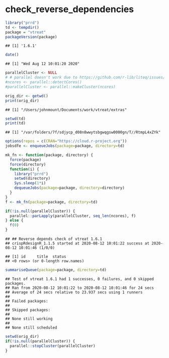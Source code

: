 check\_reverse\_dependencies
================

``` r
library("prrd")
td <- tempdir()
package = "vtreat"
packageVersion(package)
```

    ## [1] '1.6.1'

``` r
date()
```

    ## [1] "Wed Aug 12 10:01:20 2020"

``` r
parallelCluster <- NULL
# # parallel doesn't work due to https://github.com/r-lib/liteq/issues/22
#ncores <- parallel::detectCores()
#parallelCluster <- parallel::makeCluster(ncores)

orig_dir <- getwd()
print(orig_dir)
```

    ## [1] "/Users/johnmount/Documents/work/vtreat/extras"

``` r
setwd(td)
print(td)
```

    ## [1] "/var/folders/7f/sdjycp_d08n8wwytsbgwqgsw0000gn/T//RtmpL4xZYk"

``` r
options(repos = c(CRAN="https://cloud.r-project.org"))
jobsdfe <- enqueueJobs(package=package, directory=td)

mk_fn <- function(package, directory) {
  force(package)
  force(directory)
  function(i) {
    library("prrd")
    setwd(directory)
    Sys.sleep(1*i)
    dequeueJobs(package=package, directory=directory)
  }
}
f <- mk_fn(package=package, directory=td)

if(!is.null(parallelCluster)) {
  parallel::parLapply(parallelCluster, seq_len(ncores), f)
} else {
  f(0)
}
```

    ## ## Reverse depends check of vtreat 1.6.1 
    ## crispRdesignR_1.1.5 started at 2020-08-12 10:01:22 success at 2020-08-12 10:01:46 (1/0/0)

    ## [1] id     title  status
    ## <0 rows> (or 0-length row.names)

``` r
summariseQueue(package=package, directory=td)
```

    ## Test of vtreat 1.6.1 had 1 successes, 0 failures, and 0 skipped packages. 
    ## Ran from 2020-08-12 10:01:22 to 2020-08-12 10:01:46 for 24 secs 
    ## Average of 24 secs relative to 23.937 secs using 1 runners
    ## 
    ## Failed packages:   
    ## 
    ## Skipped packages:   
    ## 
    ## None still working
    ## 
    ## None still scheduled

``` r
setwd(orig_dir)
if(!is.null(parallelCluster)) {
  parallel::stopCluster(parallelCluster)
}
```
